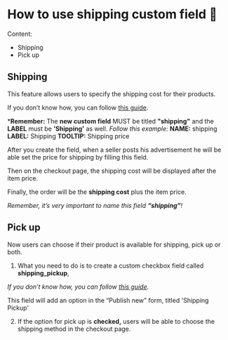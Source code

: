 # How to use shipping custom field  🚚 

Content:
-   Shipping
-  Pick up

## Shipping

This feature allows users to specify the shipping cost for their products.

If you don’t know how, you can follow  [this guide](Custom-fields-create-custom-fields.md).

***Remember:** The **new custom field** MUST be titled **"shipping"** and the **LABEL** must be **'Shipping'** as well. 
*Follow this example:*
**NAME:**   shipping
**LABEL:**    Shipping
**TOOLTIP:**    Shipping price

After you create the field, when a seller posts his advertisement he will be able set the price for shipping by filling this field. 

Then on the checkout page, the shipping cost will be displayed after the item price. 

Finally, the order will be the **shipping cost** plus the item price.

*Remember, it’s very important to name this field  **“shipping”**!*

## Pick up

Now users can choose if their product is available for shipping, pick up or both. 

1. What you need to do is to create a custom checkbox field called  **shipping_pickup**,  

*If you don’t know how, you can follow  [this guide](Custom-fields-create-custom-fields.md).*

 This field will add an option in the “Publish new” form, titled 'Shipping Pickup'

2. If the option for pick up is **checked,** users will be able to choose the shipping method in the checkout page.


